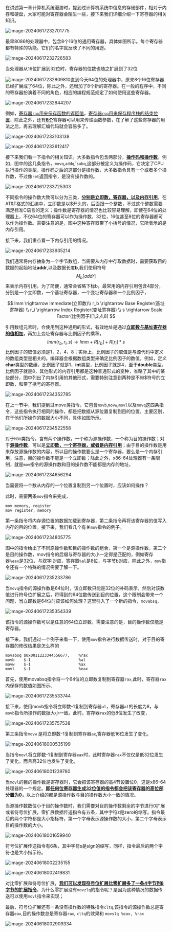 在讲述第一章计算机系统漫游时，提到过计算机系统中信息的存储部件，相对于内存和硬盘，大家可能对寄存器会陌生一些，接下来我们详细介绍一下寄存器的相关知识。

![image-20240617232701775](.\pic\image-20240617232701775.png)

最早8086的处理器中，包含8个16位的通用寄存器，具体如图所示。每个寄存器都有特殊的功能，它们的名字就反映了不同的用途。

![image-20240617232726583](.\pic\image-20240617232726583.png)

当处理器从16位扩展到32位时，寄存器的位数也随之扩展到了32位

![image-20240617232809810](.\pic\image-20240617232809810.png)直到今天64位的处理器中，原来8个16位寄存器已经扩展成了64位，除此之外，还增加了8个新的寄存器。在一般的程序中，不同的寄存器扮演着不同的角色，相应的编程规范规定了如何使用这些寄存器。

![image-20240617232844207](.\pic\image-20240617232844207.png)

例如，<u>寄存器`rax`用来保存函数的返回值</u>，<u>寄存器`rsp`用来保存程序栈的结束位置</u>，除此之外，还有<u>**6个**</u>寄存器可以用来传递函数参数，在了解了这些寄存器的用法之后，再去理解汇编代码就会容易多了。

![image-20240617233103138](.\pic\image-20240617233103138.png)

![image-20240617233612417](.\pic\image-20240617233612417.png)

接下来我们看一下指令的相关知识。大多数指令包含两部分，<u>**操作码和操作数**</u>，例如，图中的这几条指令，`movq`,`addq`,'`subq`,这部分被定义为操作码，它决定了CPU执行操作的类型，操作码之后的这部分是操作数，大多数指令具有一个或者多个操作数，不过像`ret`返回指令，是没有操作数的。

![image-20240617233725303](.\pic\image-20240617233725303.png)

不同指令的操作数大致可以分为三类，<u>**分别是立即数，寄存器，以及内存引用**</u>，在AT&T格式的汇编中，立即数是以$开头的，后面跟一个整数，不过这个整数需要满足标准C语言的定义；操作数是寄存器的情况也比较容易理解，即使在64位的处理器上，不仅64位的寄存器可以作为操作数，32位，16位甚至8位的寄存器都可以作为操作数。需要注意的是，图中这种寄存器带了小括号的情况，它所表示的是内存引用。

接下来，我们重点看一下内存引用的情况。

![image-20240617233935214](.\pic\image-20240617233935214.png)

我们通常将内存抽象为一个字节数组，当需要从内存中存取数据时，需要获取目的数据的起始地址**addr**,以及数据长度**b**,我们使用符号$$M_b[addr]$$ 来表示内存引用。为了简便，通常会省略下标b，最常用的内存引用包含4部分，分别是一个立即数，一个基址寄存器，一个变址寄存器和一个比例因子，


$$
Imm \rightarrow Immediate(立即数)\\
r_b \rightarrow Base Register(基址寄存器) \\
r_i \rightarrow Index Register(变址寄存器) \\
s \rightarrow Scale Factor(比例因子)[1,2,4,8]
$$




引用数组元素时，会使用到这种通用的形式，有效地址是通过<u>**立即数与基址寄存器的值相加**</u>，再加上变址寄存器与比例因子的乘积，
$$
Imm(r_b,r_i,s) \rightarrow Imm + R[r_b] + R[r_i]*s
$$
比例因子的取值必须是1，2，4，8；实际上，比例因子的取值是与源代码中定义的数组类型是相关的。编译器会根据数组类型来确定比例因子的数值，例如，定义**char**类型的数组，比例因子就是1，**int**类型，比例因子就是4，至于**double**类型，比例因子就是8，其他形式的内存引用都是这种普通形式的变种，省略了其中的某些部分，图中列出了内存引用的其他形式，需要特别注意到两种是不带$符号的立即数，和带了括号的寄存器。

![image-20240617234352785](.\pic\image-20240617234352785.png)

在上一节中，我们提到过move类指令，它包含`movb`,`movw`,`movl`以及`movq`这四条指令，这些指令执行相同的操作，都是把数据从源位置复制到目的位置，主要区别，在于他们所操作的数据大小不同，具体如图所示。

![image-20240617234522558](.\pic\image-20240617234522558.png)

对于`MOV`类指令，含有两个操作数，一个称为源操作数，一个称为目的操作数；对于<u>**源操作数**</u>，可以是<u>**立即数，一个寄存器，或者是内存引用**</u>；由于目的操作数是用来存放源操作数的内容，所以目的操作数要么是一个寄存器，要么是一个内存引用，注意，目的操作数不能是一个立即数；除此之外，x86-64处理器有一条限制，就是`mov`指令的源操作数和目的操作数不能都是内存的地址，

![image-20240617234656294](.\pic\image-20240617234656294.png)

当需要将一个数从内存的一个位置复制到另一个位置时，应该如何操作？

此时，需要两条`mov`指令来完成，

```shell
mov memory, register
mov register, memory
```

第一条指令将内存源位置的数据加载到寄存器，第二条指令再将该寄存器的值写入内存的目的位置。接下来，我们看几个有关`mov`指令的例子。

![image-20240617234805775](.\pic\image-20240617234805775.png)

图中的指令给出了不同原操作数和目的操作数的组合，第一个是源操作数，第二个是目的操作数，mov指令的后缀与寄存器的大小一定得是匹配的，例如寄存器`%eax`是32位，与双字l对应，寄存器`%al`是8位，与字节b对应，除此之外，`mov`指令还有一个特殊的情况需要了解一下。

![image-20240617235233786](.\pic\image-20240617235233786.png)

当`movq`指令的源操作数是64位时，该立即数只能是32位的补码表示，然后对该数值进行符号位扩展之后，将得到的64位数传送到目的位置，这个限制会带来一个问题，当立即数是64位时应该如何处理？这里引入了一个新的指令，`movabsq`，

![image-20240617235354339](.\pic\image-20240617235354339.png)

该指令的源操作数可以是任意的64位立即数，需要注意的是，目的操作数仅能是寄存器。

接下来，我们通过一个例子来看一下，使用`mov`指令进行数据传送时，对于目的寄存器的修改结果是怎么样的

```shell
movabsq $0x0011223344556677,	%rax
movb    $-1				        %al
movw    $-1                     %ax
movl    $-1                     %eax
```

首先，使用movabsq指令将一个64位的立即数复制到寄存器`rax`,此时，寄存器`rax`内保存的数值如图所示、

![image-20240617235533744](.\pic\image-20240617235533744.png)

接下来，使用movb指令将立即数-1复制到寄存器`al`，寄存器`al`的长度为8，与`movb`指令所操作的数据大小一致。此时，寄存器`rax`的低8位发生了改变，

![image-20240617235757538](.\pic\image-20240617235757538.png)

第三条指令`movw` 是将立即数-1复制到寄存器`ax`,寄存器低16位发生了变化。

![image-20240618000535199](.\pic\image-20240618000535199.png) 

当指令``movl``将立即数-1复制到寄存器`eax`时，此时寄存器`rax`不仅仅是低32位发生了变化，而且高32位也发生了变化，

![image-20240618001239780](.\pic\image-20240618001239780.png)

当`movl`的目的操作数是寄存器时，它会把该寄存器的高4节设置位0，这是x86-64处理器的一个规定。<u>**即任何位寄存器生成32位值的指令都会把该寄存器的高位部分置为0，**</u>以上介绍的都是源操作数与目的操作数大小一致的情况。

当源操作数数位小于目的操作数时，我们需要对目的操作数剩余的字节进行0扩展或者符号位扩展，零扩展数据传送指令有五条，其中字符z是zero的缩写。指令最后的两个字符都是大小指标符，第一个字母表示源操作数的大小，第二个字母表示目的操作数的大小。

![image-20240618001659940](.\pic\image-20240618001659940.png)

符号位扩展传送指令有6条，其中字符s是sign的缩写，同样，指令最后的两个字符也是大小指示符。

![image-20240618002235155](.\pic\image-20240618002235155.png)

![image-20240618002419831](.\pic\image-20240618002419831.png)

对比零扩展和符号位扩展，<u>**我们可以发现符号位扩展比零扩展多了一条4字节到8字节的扩展指令**</u>，为什么零扩展没有`movzlq`的指令呢？是因为这种情况的数据传送可以使用`movl`指令来实现；

最后，符号位扩展还有一条没有操作数的特殊指令`cltq`,该指令的源操作数总是寄存器`eax`,目的操作数总是寄存器`rax`, 	`cltq`的效果和 `movslq %eax, %rax`

![image-20240618002909334](.\pic\image-20240618002909334.png)

